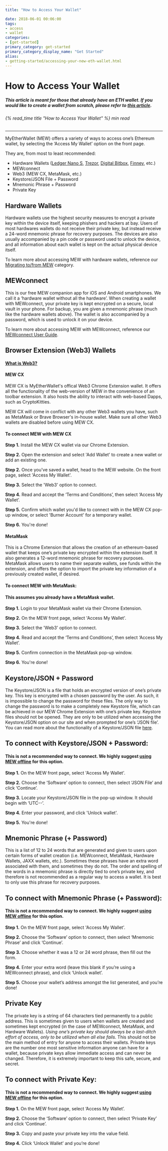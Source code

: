 ```yaml
---
title: "How to Access Your Wallet"

date: 2018-06-01 00:06:00
tags:
- access
- wallet
categories:
- [get-started]
primary_category: get-started
primary_category_display_name: "Get Started"
alias:
- getting-started/accessing-your-new-eth-wallet.html
---
```


# __How to Access Your Wallet__
##### <i>This article is meant for those that already have an ETH wallet. If you would like to create a wallet from scratch, please refer to [this article][createWallet].</i>
###### {% read_time title "How to Access Your Wallet" %} min read
***
MyEtherWallet (MEW) offers a variety of ways to access one’s Ethereum wallet, by selecting the ‘Access My Wallet’ option on the front page.

They are, from most to least recommended:

* Hardware Wallets ([Ledger Nano S][ledger], [Trezor][trezor], [Digital Bitbox][bitbox], [Finney][finney], etc.)
* MEWconnect
* Web3 (MEW CX, MetaMask, etc.)
* Keystore/JSON File + Password
* Mnemonic Phrase + Password
* Private Key

## __Hardware Wallets__

Hardware wallets use the highest security measures to encrypt a private key within the device itself, keeping phishers and hackers at bay. Users of most hardwares wallets do not receive their private key, but instead receive a 24-word mnemonic phrase for recovery purposes. The devices are also usually accompanied by a pin code or password used to unlock the device, and all information about each wallet is kept on the actual physical device itself. 

To learn more about accessing MEW with hardware wallets, reference our [Migrating to/from MEW][migrating] category.



## __MEWconnect__
This is our free MEW companion app for iOS and Android smartphones. We call it a ‘hardware wallet without all the hardware’. When creating a wallet with MEWconnect, your private key is kept encrypted on a secure, local vault in your phone. For backup, you are given a mnemonic phrase (much like the hardware wallets above). The wallet is also accompanied by a password, which is used to unlock it on your device.

To learn more about accessing MEW with MEWconnect, reference our [MEWconnect User Guide][mewConnect]. 




## __Browser Extension (Web3) Wallets__
#### __[What is Web3?][web3]__



#### __MEW CX__
MEW CX is MyEtherWallet's offical Web3 Chrome Extension wallet. It offers all the functionality of the web-version of MEW in the convenience of an toolbar extension. It also hosts the ability to interact with web-based Dapps, such as CryptoKitties.

MEW CX will come in conflict with any other Web3 wallets you have, such as MetaMask or Brave Browser's in-house wallet. Make sure all other Web3 wallets are disabled before using MEW CX.




#### __To connect MEW with MEW CX__

**Step 1.** Install the MEW CX wallet via our Chrome Extension.

**Step 2.** Open the extension and select 'Add Wallet' to create a new wallet or add an existing one.

**Step 2.** Once you've saved a wallet, head to the MEW website. On the front page, select 'Access My Wallet'.

**Step 3.** Select the 'Web3' option to connect.

**Step 4.** Read and accept the ‘Terms and Conditions’, then select ‘Access My Wallet’.

**Step 5.** Confirm which wallet you'd like to connect with in the MEW CX pop-up window, or select 'Burner Account' for a temporary wallet.

**Step 6.** You're done!




#### __MetaMask__
This is a Chrome Extension that allows the creation of an ethereum-based wallet that keeps one’s private key encrypted within the extension itself. It also generates a 12-word mnemonic phrase for recovery purposes. MetaMask allows users to name their separate wallets, see funds within the extension, and offers the option to import the private key information of a previously created wallet, if desired. 



#### __To connect MEW with MetaMask:__
#### __This assumes you already have a MetaMask wallet.__

**Step 1.** Login to your MetaMask wallet via their Chrome Extension.

**Step 2.** On the MEW front page, select 'Access My Wallet'.

**Step 3.** Select the 'Web3' option to connect.

**Step 4.** Read and accept the ‘Terms and Conditions’, then select ‘Access My Wallet’.

**Step 5.** Confirm connection in the MetaMask pop-up window.

**Step 6.** You're done!



## __Keystore/JSON + Password__
The Keystore/JSON is a file that holds an encrypted version of one’s private key. This key is encrypted with a chosen password by the user. As such, it is impossible to change the password for these files. The only way to change the password is to make a completely new Keystore file, which can be achieved in our MEW Chrome Extension with one’s private key. Keystore files should not be opened. They are only to be utilized when accessing the Keystore/JSON option on our site and when prompted for one’s ‘JSON file’. You can read more about the functionality of a Keystore/JSON file [here][keystoreJson].



## __To connect with Keystore/JSON + Password:__
#### __This is not a recommended way to connect. We highly suggest [using MEW offline][offline] for this option.__

**Step 1.** On the MEW front page, select 'Access My Wallet'.

**Step 2.** Choose the ‘Software’ option to connect, then select ‘JSON File’ and click ‘Continue’.

**Step 3.** Locate your Keystore/JSON file in the pop-up window. It should begin with ‘UTC--’.

**Step 4.** Enter your password, and click 'Unlock wallet'.

**Step 5.** You're done!



## __Mnemonic Phrase (+ Password)__
This is a list of 12 to 24 words that are generated and given to users upon certain forms of wallet creation (i.e. MEWconnect, MetaMask, Hardware Wallets, JAXX wallets, etc.). Sometimes these phrases have an extra word associated with them, and sometimes they do not. The order and spelling of the words in a mnemonic phrase is directly tied to one’s private key, and therefore is not recommended as a regular way to access a wallet. It is best to only use this phrase for recovery purposes.



## __To connect with Mnemonic Phrase (+ Password):__
#### __This is not a recommended way to connect. We highly suggest [using MEW offline][offline] for this option.__

**Step 1.** On the MEW front page, select 'Access My Wallet'.

**Step 2.** Choose the ‘Software’ option to connect, then select ‘Mnemonic Phrase’ and click ‘Continue’.

**Step 3.** Choose whether it was a 12 or 24 word phrase, then fill out the form. 

**Step 4.** Enter your extra word (leave this blank if you’re using a MEWconnect phrase), and click ‘Unlock wallet’.

**Step 5.** Choose your wallet’s address amongst the list generated, and you’re done!



## __Private Key__
The private key is a string of 64 characters tied permanently to a public address. This is sometimes given to users when wallets are created and sometimes kept encrypted (in the case of MEWconnect, MetaMask, and Hardware Wallets). *Using one’s private key should always be a last-ditch effort of access, only to be utilized when all else fails.* This should not be the main method of entry for anyone to access their wallets. Private keys are the number one most sensitive information anyone can have for a wallet, because private keys allow immediate access and can never be changed. Therefore, it is extremely important to keep this safe, secure, and secret.



## __To connect with Private Key:__
#### __This is not a recommended way to connect. We highly suggest [using MEW offline][offline] for this option.__

**Step 1.** On the MEW front page, select ‘Access My Wallet’.

**Step 2.** Choose the ‘Software’ option to connect, then select ‘Private Key’ and click ‘Continue’.

**Step 3.** Copy and paste your private key into the value field. 

**Step 4.** Click ‘Unlock Wallet’ and you’re done!


[createWallet]: /@@@@@@/getting-started/how-to-create-a-wallet/
[migrating]: /@@@@@@/migration/moving-from-exchange-to-mew/
[mewConnect]: /@@@@@@/mewconnect/mewconnect-user-guide/
[keystoreJson]: /@@@@@@/security-and-privacy/what-is-a-keystore-file/
[ledger]: https://www.ledger.com/?r=fa4b
[trezor]: https://trezor.io/?offer_id=12&aff_id=2029
[bitbox]: https://shiftcrypto.ch/?ref=mew
[finney]: http://shop.sirinlabs.com/?rfsn=2397639.54fdf&utm_source=refersion&utm_medium=affiliate&utm_campaign=2397639.54fdf
[offline]: /@@@@@@/offline/offline-mew-looks-weird/
[web3]: https://www.mewtopia.com/the-essential-wallet-guide-part-4/